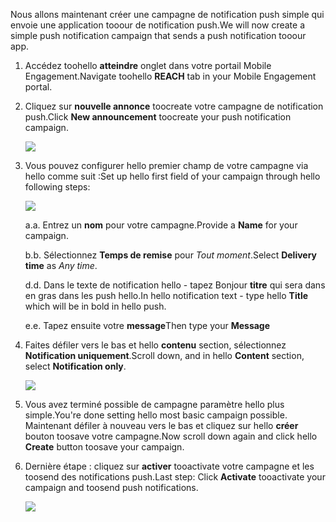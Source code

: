 <span data-ttu-id="cf134-101">Nous allons maintenant créer une campagne de notification push simple qui envoie une application tooour de notification push.</span><span class="sxs-lookup"><span data-stu-id="cf134-101">We will now create a simple push notification campaign that sends a push notification tooour app.</span></span>

1. <span data-ttu-id="cf134-102">Accédez toohello **atteindre** onglet dans votre portail Mobile Engagement.</span><span class="sxs-lookup"><span data-stu-id="cf134-102">Navigate toohello **REACH** tab in your Mobile Engagement portal.</span></span>
2. <span data-ttu-id="cf134-103">Cliquez sur **nouvelle annonce** toocreate votre campagne de notification push.</span><span class="sxs-lookup"><span data-stu-id="cf134-103">Click **New announcement** toocreate your push notification campaign.</span></span>
   
    ![](./media/mobile-engagement-windows-push-campaign/new-announcement.png)
3. <span data-ttu-id="cf134-104">Vous pouvez configurer hello premier champ de votre campagne via hello comme suit :</span><span class="sxs-lookup"><span data-stu-id="cf134-104">Set up hello first field of your campaign through hello following steps:</span></span>
   
    ![](./media/mobile-engagement-windows-push-campaign/campaign-first-params.png)
   
    <span data-ttu-id="cf134-105">a.</span><span class="sxs-lookup"><span data-stu-id="cf134-105">a.</span></span> <span data-ttu-id="cf134-106">Entrez un **nom** pour votre campagne.</span><span class="sxs-lookup"><span data-stu-id="cf134-106">Provide a **Name** for your campaign.</span></span>
   
    <span data-ttu-id="cf134-107">b.</span><span class="sxs-lookup"><span data-stu-id="cf134-107">b.</span></span> <span data-ttu-id="cf134-108">Sélectionnez **Temps de remise** pour *Tout moment*.</span><span class="sxs-lookup"><span data-stu-id="cf134-108">Select **Delivery time** as *Any time*.</span></span>
   
    <span data-ttu-id="cf134-109">d.</span><span class="sxs-lookup"><span data-stu-id="cf134-109">d.</span></span> <span data-ttu-id="cf134-110">Dans le texte de notification hello - tapez Bonjour **titre** qui sera dans en gras dans les push hello.</span><span class="sxs-lookup"><span data-stu-id="cf134-110">In hello notification text - type hello **Title** which will be in bold in hello push.</span></span>
   
    <span data-ttu-id="cf134-111">e.</span><span class="sxs-lookup"><span data-stu-id="cf134-111">e.</span></span> <span data-ttu-id="cf134-112">Tapez ensuite votre **message**</span><span class="sxs-lookup"><span data-stu-id="cf134-112">Then type your **Message**</span></span>
4. <span data-ttu-id="cf134-113">Faites défiler vers le bas et hello **contenu** section, sélectionnez **Notification uniquement**.</span><span class="sxs-lookup"><span data-stu-id="cf134-113">Scroll down, and in hello **Content** section, select **Notification only**.</span></span>
   
    ![](./media/mobile-engagement-windows-push-campaign/campaign-content.png)
5. <span data-ttu-id="cf134-114">Vous avez terminé possible de campagne paramètre hello plus simple.</span><span class="sxs-lookup"><span data-stu-id="cf134-114">You're done setting hello most basic campaign possible.</span></span> <span data-ttu-id="cf134-115">Maintenant défiler à nouveau vers le bas et cliquez sur hello **créer** bouton toosave votre campagne.</span><span class="sxs-lookup"><span data-stu-id="cf134-115">Now scroll down again and click hello **Create** button toosave your campaign.</span></span>
6. <span data-ttu-id="cf134-116">Dernière étape : cliquez sur **activer** tooactivate votre campagne et les toosend des notifications push.</span><span class="sxs-lookup"><span data-stu-id="cf134-116">Last step: Click **Activate** tooactivate your campaign and toosend push notifications.</span></span>
   
    ![](./media/mobile-engagement-windows-push-campaign/campaign-activate.png)

